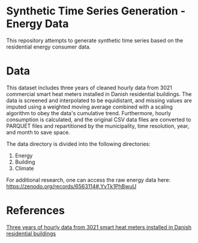 # Synthetic Time Series Generation  - Energy Data
This repository attempts to generate synthetic time series based on the residential energy consumer data.

# Data
This dataset includes three years of cleaned hourly data from 3021 commercial smart heat meters installed in Danish residential buildings. The data is screened and interpolated to be equidistant, and missing values are imputed using a weighted moving average combined with a scaling algorithm to obey the data's cumulative trend. Furthermore, hourly consumption is calculated, and the original CSV data files are converted to PARQUET files and repartitioned by the municipality, time resolution, year, and month to save space.

The data directory is divided into the following directories:
  1. Energy
  2. Building
  3. Climate

For additional research, one can access the raw energy data here: https://zenodo.org/records/6563114#.YvTk1PhBwuU

# References
[Three years of hourly data from 3021 smart heat meters installed in Danish residential buildings](https://doi.org/10.1038/s41597-022-01502-3)
